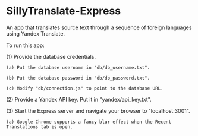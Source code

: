 # SillyTranslate-Express
An app that translates source text through a sequence of foreign languages using Yandex Translate.

To run this app:

(1) Provide the database credentials.

    (a) Put the database username in "db/db_username.txt".
    
    (b) Put the database password in "db/db_password.txt".
    
    (c) Modify "db/connection.js" to point to the database URL.
    
(2) Provide a Yandex API key. Put it in "yandex/api_key.txt".

(3) Start the Express server and navigate your browser to "localhost:3001".

    (a) Google Chrome supports a fancy blur effect when the Recent Translations tab is open.
